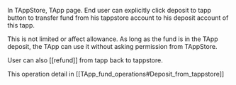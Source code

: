 In TAppStore, TApp page. End user can explicitly click deposit to tapp button to transfer fund from his tappstore account to his deposit account of this tapp.

This is not limited or affect allowance. As long as the fund is in the TApp deposit, the TApp can use it without asking permission from TAppStore.

User can also [[refund]] from tapp back to tappstore.

This operation detail in [[TApp_fund_operations#Deposit_from_tappstore]]